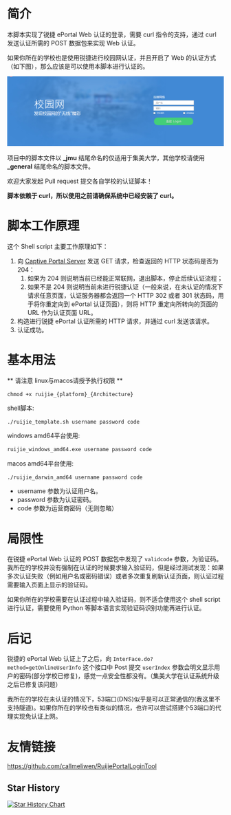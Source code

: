 # 简介

本脚本实现了锐捷 ePortal Web 认证的登录，需要 curl 指令的支持，通过 curl 发送认证所需的 POST 数据包来实现 Web 认证。

如果你所在的学校也是使用锐捷进行校园网认证，并且开启了 Web 的认证方式（如下图），那么应该是可以使用本脚本进行认证的。

![ruijie_web](images/ruijie_web.png)

项目中的脚本文件以 **_jmu** 结尾命名的仅适用于集美大学，其他学校请使用 **_general** 结尾命名的脚本文件。



欢迎大家发起 Pull request 提交各自学校的认证脚本！

**脚本依赖于 curl，所以使用之前请确保系统中已经安装了 curl。**

# 脚本工作原理

这个 Shell script 主要工作原理如下：

1. 向 [Captive Portal Server](https://en.wikipedia.org/wiki/Captive_portal) 发送 GET 请求，检查返回的 HTTP 状态码是否为 204：
   1. 如果为 204 则说明当前已经能正常联网，退出脚本，停止后续认证流程；
   2. 如果不是 204 则说明当前未进行锐捷认证（一般来说，在未认证的情况下请求任意页面，认证服务器都会返回一个 HTTP 302 或者 301 状态码，用于将你重定向到 ePortal 认证页面），则将 HTTP 重定向所转向的页面的 URL 作为认证页面 URL。
2. 构造进行锐捷 ePortal 认证所需的 HTTP 请求，并通过 curl 发送该请求。
3. 认证成功。

# 基本用法
** 请注意 linux与macos请授予执行权限 **
```shell
chmod +x ruijie_{platform}_{Architecture}
```
shell脚本:
```shell
./ruijie_template.sh username password code
```
windows amd64平台使用:
```cmd
ruijie_windows_amd64.exe username password code
```
macos amd64平台使用:
```cmd
./ruijie_darwin_amd64 username password code
```
- username 参数为认证用户名。
- password 参数为认证密码。
- code 参数为运营商密码（无则忽略）


# 局限性

在锐捷 ePortal Web 认证的 POST 数据包中发现了 `validcode` 参数，为验证码。我所在的学校并没有强制在认证的时候要求输入验证码，但是经过测试发现：如果多次认证失败（例如用户名或密码错误）或者多次重复刷新认证页面，则认证过程需要输入页面上显示的验证码。

如果你所在的学校需要在认证过程中输入验证码，则不适合使用这个 shell script 进行认证，需要使用 Python 等脚本语言实现验证码识别功能再进行认证。




# 后记

锐捷的 ePortal Web 认证上了之后，向 `InterFace.do?method=getOnlineUserInfo` 这个接口中 Post 提交 `userIndex` 参数会明文显示用户的密码(部分学校已修复)，感觉一点安全性都没有。（集美大学在认证系统升级之后已修复该问题）

我所在的学校在未认证的情况下，53端口(DNS)似乎是可以正常通信的(我这里不支持隧道)。如果你所在的学校也有类似的情况，也许可以尝试搭建个53端口的代理实现免认证上网。

# 友情链接
https://github.com/callmeliwen/RuijiePortalLoginTool

## Star History

[![Star History Chart](https://api.star-history.com/svg?repos=theshdowaura/school_ruijie&type=Date)](https://star-history.com/#theshdowaura/school_ruijie&Date)

